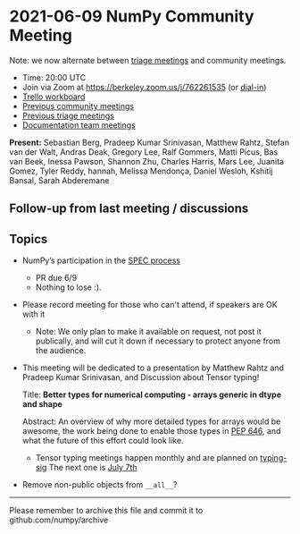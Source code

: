 # 2021-06-09 NumPy Community Meeting

Note: we now alternate between [triage meetings](https://hackmd.io/68i_JvOYQfy9ERiHgXMPvg) and community meetings.

- Time: 20:00 UTC
- Join via Zoom at https://berkeley.zoom.us/j/762261535 (or [dial-in](https://berkeley.zoom.us/u/aC3ENhycM))
- [Trello workboard](https://trello.com/b/Azg4fYZH/numpy-at-bids)
- [Previous community meetings](https://github.com/numpy/archive/tree/master/status_meetings)
- [Previous triage meetings](https://github.com/numpy/archive/tree/master/triage_meetings)
- [Documentation team meetings](https://hackmd.io/oB_boakvRqKR-_2jRV-Qjg)


**Present:** Sebastian Berg, Pradeep Kumar Srinivasan, Matthew Rahtz, Stefan van der Walt, Andras Deak, Gregory Lee, Ralf Gommers, Matti Picus, Bas van Beek, Inessa Pawson, Shannon Zhu, Charles Harris, Mars Lee, Juanita Gomez, Tyler Reddy, hannah, Melissa Mendonça, Daniel Wesloh, Kshitij Bansal, Sarah Abderemane


## Follow-up from last meeting / discussions


## Topics

* NumPy’s participation in the [SPEC process](https://scientific-python.org/specs/purpose-and-process/)
  - PR due 6/9
  - Nothing to lose :).

* Please record meeting for those who can't attend, if speakers are OK with it
  * Note: We only plan to make it available on request, not post it publically, and will cut it down if necessary to protect anyone from the audience.

* This meeting will be dedicated to a presentation by Matthew Rahtz and Pradeep Kumar Srinivasan, and Discussion about Tensor typing!

    Title: **Better types for numerical computing - arrays generic in dtype and shape**

    Abstract: An overview of why more detailed types for arrays would be awesome, the work being done to enable those types in [PEP 646](https://www.python.org/dev/peps/pep-0646/), and what the future of this effort could look like.

  - Tensor typing meetings happen monthly and are planned on [typing-sig](https://mail.python.org/archives/list/typing-sig@python.org/) The next one is [July 7th](https://mail.python.org/archives/list/typing-sig@python.org/thread/LQTBZN4VP243JJBEFXWNU5EDTEH3XOKG/)

* Remove non-public objects from `__all__`?

---

Please remember to archive this file and commit it to github.com/numpy/archive



